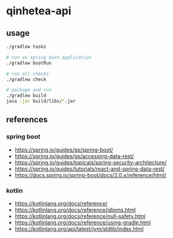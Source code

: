 # qinhetea-api

## usage

```bash
./gradlew tasks

# run as spring boot application
./gradlew bootRun

# run all checks
./gradlew check

# package and run
./gradlew build
java -jar build/libs/*.jar
```

## references

### spring boot

- <https://spring.io/guides/gs/spring-boot/>
- <https://spring.io/guides/gs/accessing-data-rest/>
- <https://spring.io/guides/topicals/spring-security-architecture/>
- <https://spring.io/guides/tutorials/react-and-spring-data-rest/>
- <https://docs.spring.io/spring-boot/docs/2.0.x/reference/html/>

### kotlin

- <https://kotlinlang.org/docs/reference/>
- <https://kotlinlang.org/docs/reference/idioms.html>
- <https://kotlinlang.org/docs/reference/null-safety.html>
- <https://kotlinlang.org/docs/reference/using-gradle.html>
- <https://kotlinlang.org/api/latest/jvm/stdlib/index.html>
